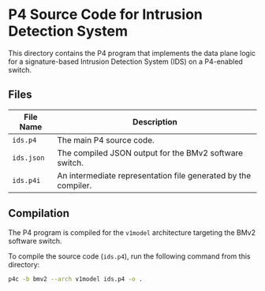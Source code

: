 # P4 Source Code for Intrusion Detection System

This directory contains the P4 program that implements the data plane logic for a signature-based Intrusion Detection System (IDS) on a P4-enabled switch.

## Files

| File Name | Description |
|-----------|-------------|
| `ids.p4` | The main P4 source code. |
| `ids.json` | The compiled JSON output for the BMv2 software switch. |
| `ids.p4i` | An intermediate representation file generated by the compiler. |

## Compilation

The P4 program is compiled for the `v1model` architecture targeting the BMv2 software switch.

To compile the source code (`ids.p4`), run the following command from this directory:

```bash
p4c -b bmv2 --arch v1model ids.p4 -o .
